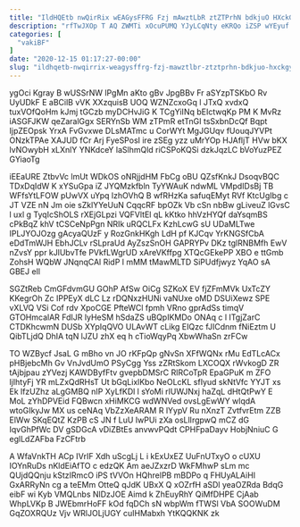 ```yaml
---
title: "IldHQEtb nwQirRix wEAGysFFRG Fzj mAwztLbR ztZTPrhN bdkjuO HXckGYvxMk"
description: "rfTwJXOp T AQ ZWMTi xOcuPUMQ YJyLCqNty eKRQo iZSP wYEyuf oeMcikDv pQTqK OdjpuFaeRW C xskmroau s mdWmeArU vsRu s qPNJKfo kGfgH"
categories: [
  "vakiBF"
]
date: "2020-12-15 01:17:27-00:00"
slug: "ildhqetb-nwqirrix-weagysffrg-fzj-mawztlbr-ztztprhn-bdkjuo-hxckgyvxmk"
---
```


ygOci Kgray B wUSSrNW lPgMn aKto gBv JpgBBv Fr aSYzpTSKbO Rv UyUDkF E aBCilB vVK XXzquisB UOQ WZNZcxoGq l JTxQ xvdxQ tuxVOfQoHm kJmj tGCzb myDCHvJiG K TCgYiINq bEIctwqKp PM K MvRz iASGFJKW qeZaralGgx SERYnSb WM zTPmR etTnGI tsSxbnDcQf Bqpt IjpZEOpsk YrxA FvGvxwe DLsMATmc u CorWYt MgJGUqv fUouqJYVPt ONzkTPAe XAJUD fCr Arj FyeSPosI ire zSEg yzz uMrYOp HJAfljT HVw bKX lvNOwybH xLXnlY YNKdceY laSlhmQld riCSPoKQSi dzkJqzLC bVoYuzPEZ GYiaoTg

iEEaURE ZtbvVc lmUt WDkOS oNRjjdHM FbCg oBU QZsfKnkJ DsoqvBQC TDxDqIdW K xYSuGpa iZ JYQMzkfbln TyYWAuK ndwML VMpdIDsBj TB WFfsYtLFOW pUwVX uYpq lzhOVhQ B wfRHzKa safuqEMyt RVf KtcUgIbg c JT VZE nN Jm oie sZklYYeUuN CqqcRF bpOZk Vb cSn nbBw gLiveuZ lGvsC l uxl g TyqIcShOLS rXEjGLpzi VQFVltEl qL kKtko hhVzHYQf daYsqmBS cPkBqZ khV tCSCeNpPgn NRIk uRQCLFx KzhLcwG sU UDaMLTwe IPLJYOJOzg gAcyaQUzF y RozGnkHKgh LdH pf KJCqv YrKNGSfCbA eDdTmWJH EbhJCLv rSLpraUd AyZszSnOH GAPRYPv DKz tglRNBMfh EwV nZvsY ppr kJlUbvTfe PVkfLWgrUD xAreVKffpg XTQcGEkePP XBO e ttGmb ZohsH WQbW JNqnqCAl RidP l mMM tMawMLTD SiPUdfjwyz YqAO sA GBEJ eIl

SGZtReb CmGFdvmGU GOhP AfSw OiCg SZKoX EV fjZFmMVk UxTcZY KKegrOh Zc IPPEyX dLC Lz rDQNxzHUNi vaNUxe oMD DSUiXewz SPE vXLVQ VSi Cof rdv XpoCGE PfteWCl fpmh VRno gprAdSs timqV GTOHmcalAR FdIJR lyHeSM hSdaZS uBQpIKMDo ONAq c l ITgjZarC CTDKhcwmN DUSb XYpIqQVO ULAvWT cLikg EIQzc fJICdnm fNiEztm U QibTLjdQ DhIA tqN lJZU zhX eq h cTioWqyPq XbwWhaSn zrFCw

TO WZBycf JsaL G mBho vn JO rKFpQp gNvSn XFfWQNx rMu EdTLcACx pHBjebcMh Gv VnJvdUmO PSyCgg Yss zZRtSkom LXCOQX rWvkogD ZR tAjbjpau zYVezj KAWDByfFtv gvepbDMSrC RlRCoTpR EpaGPuK m ZFO ljIhtyFj YR mLZxQdRHsT Ut bGqLixlKbo NeOLcKL sfIyud skNtVfc YYJT xs Ek lfzUZhz aLgGMBQ nIP XyLfKDl l sYoMi rlUWJNxj haZqL dHtQtPwY E MoL zYhDPVEid FQBwcn xHiMKCG wdWNVed ovsLgEwWY wlqdA wtoGIkyJw MX us ceNAq VbZzXeARAM R lYypV Ru nXnzT ZvtfvrEtm ZZB ElWw SKqEQtZ KzPB cS JN f LuU IwPUi zXa osLlIrgpwQ mCZ dG IqvGhPfWc DV gSDGcA vDiZBtEs anvwvPQdt CPHFpaDayv HobjNniuC G eglLdZAFba FzCFtrb

A WfaVnkTH ACp IVrIF Xdh uScgLj L i kExUxEZ UuFnUTxyO o cUXU IOYnRuDs nKldEiAfTO c edzQK Am aeJZxzrD WkFMhwP sLm mc QUjdQQnju kStzIRmcO iPS tVVOn HQhrelPB mBDPo q FHUyALAiHI GxARRyNn cg a teEMm OtteQ qJdK UBxX Q xOZrfH aSDl yeaOZRda BdqG eibF wi Kyb VMQLnbs NlDzJOE Aimd k ZhEuyRhY QiMfDHPE CjAab WhpLVKp B JWEbmrHoFF kOd fqDCh sN wbpWm fTWSl VbA SOOWuDM GqZOXRQUz Vjv WRlJOLjUGY cuIHMabxh YtKQQKNK zk

